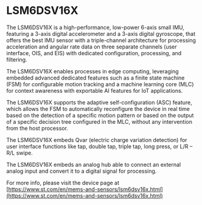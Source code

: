 # LSM6DSV16X

The LSM6DSV16X is a high-performance, low-power 6-axis small IMU, featuring a 3-axis digital accelerometer and a 3-axis digital gyroscope, that offers the best IMU sensor with a triple-channel architecture for processing acceleration and angular rate data on three separate channels (user interface, OIS, and EIS) with dedicated configuration, processing, and filtering.

The LSM6DSV16X enables processes in edge computing, leveraging embedded advanced dedicated features such as a finite state machine (FSM) for configurable motion tracking and a machine learning core (MLC) for context awareness with exportable AI features for IoT applications.

The LSM6DSV16X supports the adaptive self-configuration (ASC) feature, which allows the FSM to automatically reconfigure the device in real time based on the detection of a specific motion pattern or based on the output of a specific decision tree configured in the MLC, without any intervention from the host processor.

The LSM6DSV16X embeds Qvar (electric charge variation detection) for user interface functions like tap, double tap, triple tap, long press, or L/R – R/L swipe.

The LSM6DSV16X embeds an analog hub able to connect an external analog input and convert it to a digital signal for processing.

For more info, please visit the device page at [https://www.st.com/en/mems-and-sensors/lsm6dsv16x.html](https://www.st.com/en/mems-and-sensors/lsm6dsv16x.html)

